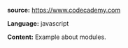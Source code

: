 **source:** https://www.codecademy.com

**Language:** javascript

**Content:** Example about modules.